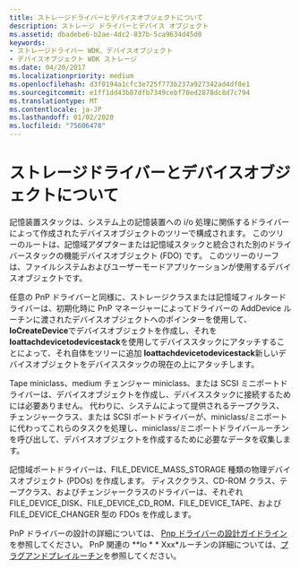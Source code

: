 ```yaml
---
title: ストレージドライバーとデバイスオブジェクトについて
description: ストレージ ドライバーとデバイス オブジェクト
ms.assetid: dbadebe6-b2ae-4dc2-837b-5ca9634d45d0
keywords:
- ストレージドライバー WDK、デバイスオブジェクト
- デバイスオブジェクト WDK ストレージ
ms.date: 04/20/2017
ms.localizationpriority: medium
ms.openlocfilehash: d3f0194a1cfc3e725f773b237a927342ad4df8e1
ms.sourcegitcommit: e1ff1dd43b87dfb7349cebf70ed2878dc8d7c794
ms.translationtype: MT
ms.contentlocale: ja-JP
ms.lasthandoff: 01/02/2020
ms.locfileid: "75606478"
---
```

# <a name="about-storage-drivers-and-device-objects"></a>ストレージドライバーとデバイスオブジェクトについて

記憶装置スタックは、システム上の記憶装置への i/o 処理に関係するドライバーによって作成されたデバイスオブジェクトのツリーで構成されます。 このツリーのルートは、記憶域アダプターまたは記憶域スタックと統合された別のドライバースタックの機能デバイスオブジェクト (FDO) です。 このツリーのリーフは、ファイルシステムおよびユーザーモードアプリケーションが使用するデバイスオブジェクトです。

任意の PnP ドライバーと同様に、ストレージクラスまたは記憶域フィルタードライバーは、初期化時に PnP マネージャーによってドライバーの AddDevice ルーチンに渡されたデバイスオブジェクトへのポインターを使用して、 **IoCreateDevice**でデバイスオブジェクトを作成し、それを**Ioattachdevicetodevicestack**を使用してデバイススタックにアタッチすることによって、それ自体をツリーに追加 **Ioattachdevicetodevicestack**新しいデバイスオブジェクトをデバイススタックの現在の上にアタッチします。

Tape miniclass、medium チェンジャー miniclass、または SCSI ミニポートドライバーは、デバイスオブジェクトを作成し、デバイススタックに接続するためには必要ありません。 代わりに、システムによって提供されるテープクラス、チェンジャークラス、または SCSI ポートドライバーが、miniclass/ミニポートに代わってこれらのタスクを処理し、miniclass/ミニポートドライバールーチンを呼び出して、デバイスオブジェクトを作成するために必要なデータを収集します。

記憶域ポートドライバーは、FILE_DEVICE_MASS_STORAGE 種類の物理デバイスオブジェクト (PDOs) を作成します。 ディスククラス、CD-ROM クラス、テープクラス、およびチェンジャークラスのドライバーは、それぞれ FILE_DEVICE_DISK、FILE_DEVICE_CD_ROM、FILE_DEVICE_TAPE、および FILE_DEVICE_CHANGER 型の FDOs を作成します。

PnP ドライバーの設計の詳細については、 [Pnp ドライバーの設計ガイドライン](https://docs.microsoft.com/windows-hardware/drivers/kernel/pnp-driver-design-guidelines)を参照してください。 PnP 関連の **Io * * Xxx*ルーチンの詳細については、[プラグアンドプレイルーチン](https://docs.microsoft.com/windows-hardware/drivers/ddi/index)を参照してください。

